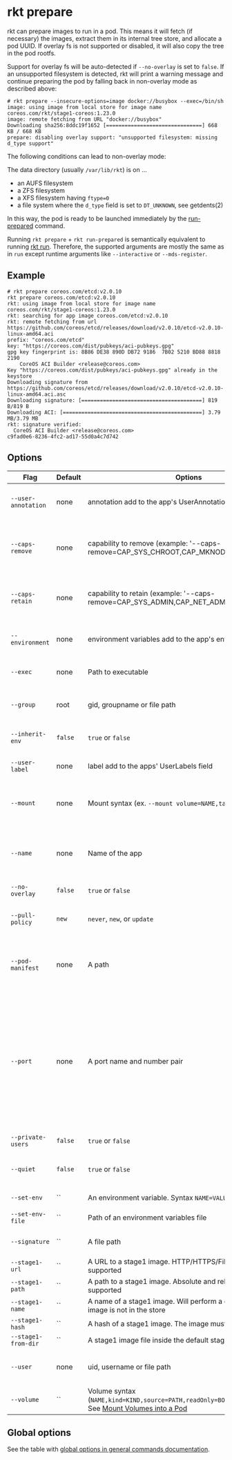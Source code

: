 # rkt prepare

rkt can prepare images to run in a pod.
This means it will fetch (if necessary) the images, extract them in its internal tree store, and allocate a pod UUID.
If overlay fs is not supported or disabled, it will also copy the tree in the pod rootfs.

Support for overlay fs will be auto-detected if `--no-overlay` is set to `false`. If an unsupported filesystem is detected, rkt will print a warning message and continue preparing the pod by falling back in non-overlay mode as described above:

```
# rkt prepare --insecure-options=image docker://busybox --exec=/bin/sh
image: using image from local store for image name coreos.com/rkt/stage1-coreos:1.23.0
image: remote fetching from URL "docker://busybox"
Downloading sha256:8ddc19f1652 [===============================] 668 KB / 668 KB
prepare: disabling overlay support: "unsupported filesystem: missing d_type support"
```

The following conditions can lead to non-overlay mode:

The data directory (usually `/var/lib/rkt`) is on ...
- an AUFS filesystem
- a ZFS filesystem
- a XFS filesystem having `ftype=0`
- a file system where the `d_type` field is set to `DT_UNKNOWN`, see getdents(2)

In this way, the pod is ready to be launched immediately by the [run-prepared][run-prepared] command.

Running `rkt prepare` + `rkt run-prepared` is semantically equivalent to running [rkt run][run].
Therefore, the supported arguments are mostly the same as in `run` except runtime arguments like `--interactive` or `--mds-register`.

## Example

```
# rkt prepare coreos.com/etcd:v2.0.10
rkt prepare coreos.com/etcd:v2.0.10
rkt: using image from local store for image name coreos.com/rkt/stage1-coreos:1.23.0
rkt: searching for app image coreos.com/etcd:v2.0.10
rkt: remote fetching from url https://github.com/coreos/etcd/releases/download/v2.0.10/etcd-v2.0.10-linux-amd64.aci
prefix: "coreos.com/etcd"
key: "https://coreos.com/dist/pubkeys/aci-pubkeys.gpg"
gpg key fingerprint is: 8B86 DE38 890D DB72 9186  7B02 5210 BD88 8818 2190
	CoreOS ACI Builder <release@coreos.com>
Key "https://coreos.com/dist/pubkeys/aci-pubkeys.gpg" already in the keystore
Downloading signature from https://github.com/coreos/etcd/releases/download/v2.0.10/etcd-v2.0.10-linux-amd64.aci.asc
Downloading signature: [=======================================] 819 B/819 B
Downloading ACI: [=============================================] 3.79 MB/3.79 MB
rkt: signature verified:
  CoreOS ACI Builder <release@coreos.com>
c9fad0e6-8236-4fc2-ad17-55d0a4c7d742
```

## Options

| Flag | Default | Options | Description |
| --- | --- | --- | --- |
| `--user-annotation` | none | annotation add to the app's UserAnnotations field | Set the app's annotations (example: '--annotation=foo=bar'). |
| `--caps-remove` | none | capability to remove (example: '--caps-remove=CAP\_SYS\_CHROOT,CAP\_MKNOD') | Capabilities to remove from the process's capabilities bounding set, all others from the default set will be included |
| `--caps-retain` | none | capability to retain (example: '--caps-remove=CAP\_SYS\_ADMIN,CAP\_NET\_ADMIN') | Capabilities to retain in the process's capabilities bounding set, all others will be removed |
| `--environment` | none | environment variables add to the app's environment variables | Set the app's environment variables (example: '--environment=foo=bar'). |
| `--exec` | none | Path to executable | Override the exec command for the preceding image. |
| `--group` | root | gid, groupname or file path | Group override for the preceding image (example: '--group=group') |
| `--inherit-env` | `false` | `true` or `false` | Inherit all environment variables not set by apps. |
| `--user-label` | none | label add to the apps' UserLabels field | Set the app's labels (example: '--label=foo=bar'). |
| `--mount` | none | Mount syntax (ex. `--mount volume=NAME,target=PATH`) | Mount point binding a volume to a path within an app. See [Mounting Volumes without Mount Points][vol-no-mount]. |
| `--name` | none | Name of the app | Set the name of the app (example: '--name=foo'). If not set, then the app name default to the image's name |
| `--no-overlay` | `false` | `true` or `false` | Disable the overlay filesystem. |
| `--pull-policy` | `new` | `never`, `new`, or `update` | Sets the policy for when to fetch an image. See [image fetching behavior][img-fetch] |
| `--pod-manifest` | none | A path | The path to the pod manifest. If it's non-empty, then only `--net`, `--no-overlay` and `--interactive` will have effect. |
| `--port` | none | A port name and number pair | Container port name to expose through host port number. Requires [contained network][contained]. Syntax: `--port=NAME:HOSTPORT` The NAME is that given in the ACI. By convention, Docker containers' EXPOSEd ports are given a name formed from the port number, a hyphen, and the protocol, e.g., `80-tcp`, giving something like `--port=80-tcp:8080` |
| `--private-users` |  `false` | `true` or `false` | Run within user namespaces |
| `--quiet` |  `false` | `true` or `false` | Suppress superfluous output on stdout, print only the UUID on success |
| `--set-env` |  `` | An environment variable. Syntax `NAME=VALUE` | An environment variable to set for apps |
| `--set-env-file` |  `` | Path of an environment variables file | Environment variables to set for apps |
| `--signature` |  `` | A file path | Local signature file to use in validating the preceding image |
| `--stage1-url` |  `` | A URL to a stage1 image. HTTP/HTTPS/File/Docker URLs are supported | Image to use as stage1 |
| `--stage1-path` |  `` | A path to a stage1 image. Absolute and relative paths are supported | Image to use as stage1 |
| `--stage1-name` |  `` | A name of a stage1 image. Will perform a discovery if the image is not in the store | Image to use as stage1 |
| `--stage1-hash` |  `` | A hash of a stage1 image. The image must exist in the store | Image to use as stage1 |
| `--stage1-from-dir` |  `` | A stage1 image file inside the default stage1 images directory | Image to use as stage1 |
| `--user` | none | uid, username or file path | user override for the preceding image (example: '--user=user') |
| `--volume` |  `` | Volume syntax (`NAME,kind=KIND,source=PATH,readOnly=BOOL,recursive=BOOL`). See [Mount Volumes into a Pod][mount-vol] | Volumes to make available in the pod |

## Global options

See the table with [global options in general commands documentation][global-options].


[contained]: ../networking/overview.md#contained-mode
[global-options]: ../commands.md#global-options
[img-fetch]: ../image-fetching-behavior.md
[mount-vol]: run.md#mount-volumes-into-a-pod
[run]: run.md
[run-prepared]: run-prepared.md
[vol-no-mount]: run.md#mounting-volumes-without-mount-points
